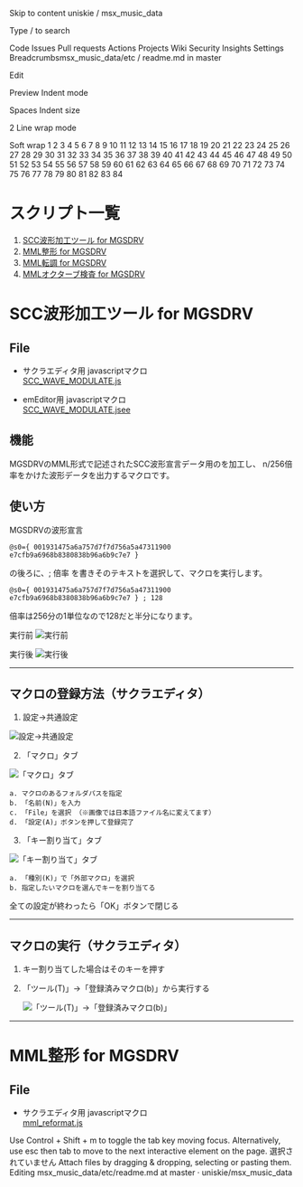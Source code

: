 Skip to content
uniskie
/
msx_music_data

Type / to search

Code
Issues
Pull requests
Actions
Projects
Wiki
Security
Insights
Settings
Breadcrumbsmsx_music_data/etc
/
readme.md
in
master

Edit

Preview
Indent mode

Spaces
Indent size

2
Line wrap mode

Soft wrap
1
2
3
4
5
6
7
8
9
10
11
12
13
14
15
16
17
18
19
20
21
22
23
24
25
26
27
28
29
30
31
32
33
34
35
36
37
38
39
40
41
42
43
44
45
46
47
48
49
50
51
52
53
54
55
56
57
58
59
60
61
62
63
64
65
66
67
68
69
70
71
72
73
74
75
76
77
78
79
80
81
82
83
84
# スクリプト一覧

1. [SCC波形加工ツール for MGSDRV](https://github.com/uniskie/msx_music_data/edit/master/etc/readme.md#scc%E6%B3%A2%E5%BD%A2%E5%8A%A0%E5%B7%A5%E3%83%84%E3%83%BC%E3%83%AB-for-mgsdrv)
2. [MML整形 for MGSDRV](https://github.com/uniskie/msx_music_data/edit/master/etc/readme.md#mml%E6%95%B4%E5%BD%A2-for-mgsdrv)
3. [MML転調 for MGSDRV](https://github.com/uniskie/msx_music_data/edit/master/etc/readme.md#mml%E8%BB%A2%E8%AA%BF-for-mgsdrv)
4. [MMLオクターブ検査 for MGSDRV](https://github.com/uniskie/msx_music_data/edit/master/etc/readme.md#mml%E3%82%AA%E3%82%AF%E3%82%BF%E3%83%BC%E3%83%96%E6%A4%9C%E6%9F%BB-for-mgsdrv)

# SCC波形加工ツール for MGSDRV

## File

- サクラエディタ用 javascriptマクロ  
  [SCC_WAVE_MODULATE.js](SakuraEditor/SCC_WAVE_MODULATE.js)

- emEditor用 javascriptマクロ  
  [SCC_WAVE_MODULATE.jsee](emEditor/SCC_WAVE_MODULATE.jsee)

## 機能

MGSDRVのMML形式で記述されたSCC波形宣言データ用のを加工し、
n/256倍率をかけた波形データを出力するマクロです。

## 使い方

MGSDRVの波形宣言
```
@s0={ 001931475a6a757d7f7d756a5a47311900 e7cfb9a6968b8380838b96a6b9c7e7 }
```
の後ろに、; 倍率 を書きそのテキストを選択して、マクロを実行します。

```
@s0={ 001931475a6a757d7f7d756a5a47311900 e7cfb9a6968b8380838b96a6b9c7e7 } ; 128
```
倍率は256分の1単位なので128だと半分になります。

実行前
![実行前](image/SCC_WAVE_VOLUME_0.png)

実行後
![実行後](image/SCC_WAVE_VOLUME_1.png)

----------------------------------------------------------------
## マクロの登録方法（サクラエディタ）

1. 設定→共通設定

![設定→共通設定](image/SakuraEditor_macro_set_0.png)

2. 「マクロ」タブ

![「マクロ」タブ](image/SakuraEditor_macro_set_1.png)

	a. マクロのあるフォルダパスを指定
	b. 「名前(N)」を入力
	c. 「File」を選択 （※画像では日本語ファイル名に変えてます）
	d. 「設定(A)」ボタンを押して登録完了

3. 「キー割り当て」タブ

![「キー割り当て」タブ](image/SakuraEditor_macro_set_2.png)

	a. 「種別(K)」で「外部マクロ」を選択
	b. 指定したいマクロを選んでキーを割り当てる

全ての設定が終わったら「OK」ボタンで閉じる

----------------------------------------------------------------
## マクロの実行（サクラエディタ）

1. キー割り当てした場合はそのキーを押す

2. 「ツール(T)」→「登録済みマクロ(b)」から実行する

	![「ツール(T)」→「登録済みマクロ(b)」](image/SakuraEditor_macro_set_2.png)

----------------------------------------------------------------

# MML整形 for MGSDRV

## File

- サクラエディタ用 javascriptマクロ  
  [mml_reformat.js](SakuraEditor/mml_reformat.js)

Use Control + Shift + m to toggle the tab key moving focus. Alternatively, use esc then tab to move to the next interactive element on the page.
選択されていません
Attach files by dragging & dropping, selecting or pasting them.
Editing msx_music_data/etc/readme.md at master · uniskie/msx_music_data